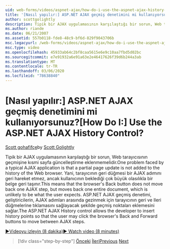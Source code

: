 ```yaml
---
uid: web-forms/videos/aspnet-ajax/how-do-i-use-the-aspnet-ajax-history-control
title: '[Nasıl yapılır:] ASP.NET AJAX geçmiş denetimini mi kullanıyorsunuz? | Microsoft Docs'
author: scottgolightly
description: Tipik bir AJAX uygulamasının karşılaştığı bir sorun, Web tarayıcısının geçmişine kısmi sayfa güncelleştirme eklenmemelidir. Bu, tarayıcının B... olduğu anlamına gelir.
ms.author: riande
ms.date: 06/21/2007
ms.assetid: 557b0118-fde8-48c9-bf6d-829f9043706b
msc.legacyurl: /web-forms/videos/aspnet-ajax/how-do-i-use-the-aspnet-ajax-history-control
msc.type: video
ms.openlocfilehash: 45933ab64c2bf8caa5615e6e9c10aa7fbd5d02bc
ms.sourcegitcommit: e7e91932a6e91a63e2e46417626f39d6b244a3ab
ms.translationtype: MT
ms.contentlocale: tr-TR
ms.lasthandoff: 03/06/2020
ms.locfileid: "78638840"
---
```

# <a name="how-do-i-use-the-aspnet-ajax-history-control"></a><span data-ttu-id="41902-105">[Nasıl yapılır:] ASP.NET AJAX geçmiş denetimini mi kullanıyorsunuz?</span><span class="sxs-lookup"><span data-stu-id="41902-105">[How Do I:] Use the ASP.NET AJAX History Control?</span></span>

<span data-ttu-id="41902-106">[Scott gohafifçe](https://github.com/scottgolightly)</span><span class="sxs-lookup"><span data-stu-id="41902-106">by [Scott Golightly](https://github.com/scottgolightly)</span></span>

<span data-ttu-id="41902-107">Tipik bir AJAX uygulamasının karşılaştığı bir sorun, Web tarayıcısının geçmişine kısmi sayfa güncelleştirme eklenmemelidir.</span><span class="sxs-lookup"><span data-stu-id="41902-107">One problem faced by a typical AJAX application is that a partial page update is not added to the history of the Web browser.</span></span> <span data-ttu-id="41902-108">Yani, tarayıcının geri düğmesi bir AJAX adımını geri hareket etmez, ancak kullanıcının beklediği çok büyük olasılıkla bir belge geri taşınır.</span><span class="sxs-lookup"><span data-stu-id="41902-108">This means that the browser's Back button does not move back one AJAX step, but moves back one entire document, which is unlikely to be what the user expects.</span></span> <span data-ttu-id="41902-109">ASP.NET AJAX geçmiş denetimi, geliştiricilerin, AJAX adımları arasında gezinmek için tarayıcının geri ve Ileri düğmelerine tıklamasını sağlayacak şekilde geçmiş noktaları eklemesini sağlar.</span><span class="sxs-lookup"><span data-stu-id="41902-109">The ASP.NET AJAX History control allows the developer to insert history points so that the user may click the browser's Back and Forward buttons to move between AJAX steps.</span></span>

[<span data-ttu-id="41902-110">&#9654;Videoyu izleyin (8 dakika)</span><span class="sxs-lookup"><span data-stu-id="41902-110">&#9654; Watch video (8 minutes)</span></span>](https://channel9.msdn.com/Blogs/ASP-NET-Site-Videos/how-do-i-use-the-aspnet-ajax-history-control)

> [!div class="step-by-step"]
> <span data-ttu-id="41902-111">[Önceki](how-do-i-use-the-aspnet-ajax-updateprogress-control.md)
> [İleri](how-do-i-implement-the-ajax-after-processing-pattern.md)</span><span class="sxs-lookup"><span data-stu-id="41902-111">[Previous](how-do-i-use-the-aspnet-ajax-updateprogress-control.md)
[Next](how-do-i-implement-the-ajax-after-processing-pattern.md)</span></span>
